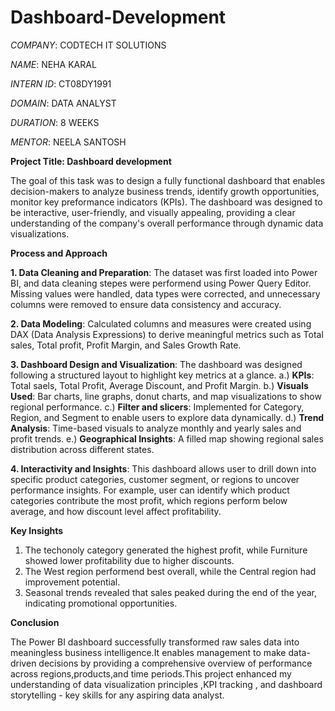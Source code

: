 # Dashboard-Development

*COMPANY*: CODTECH IT SOLUTIONS

*NAME*: NEHA KARAL

*INTERN ID*: CT08DY1991

*DOMAIN*: DATA ANALYST

*DURATION*: 8 WEEKS

*MENTOR*: NEELA SANTOSH

**Project Title: Dashboard development**

The goal of this task was to design a fully functional dashboard that enables decision-makers to analyze business trends, identify growth opportunities, monitor key preformance indicators (KPIs). The dashboard was designed to be interactive, user-friendly, and visually appealing, providing a clear understanding of the company's overall performance through dynamic data visualizations.

**Process and Approach**

**1. Data Cleaning and Preparation**: The dataset was first loaded into Power BI, and data cleaning stepes were performend using Power Query Editor. Missing values were handled, data types were corrected, and unnecessary columns were removed to ensure data consistency and accuracy.

**2. Data Modeling**: Calculated columns and measures were created using DAX (Data Analysis Expressions) to derive meaningful metrics such as Total sales, Total profit, Profit Margin, and Sales Growth Rate.

**3. Dashboard Design and Visualization**: The dashboard was designed following a structured layout to highlight key metrics at a glance.
a.) **KPIs**: Total saels, Total Profit, Average Discount, and Profit Margin.
b.) **Visuals Used**: Bar charts, line graphs, donut charts, and map visualizations to show regional performance.
c.) **Filter and slicers**: Implemented for Category, Region, and Segment to enable users to explore data dynamically.
d.) **Trend Analysis**: Time-based visuals to analyze monthly and yearly sales and profit trends.
e.) **Geographical Insights**: A filled map showing regional sales distribution across different states.

**4. Interactivity and Insights**: This dashboard allows user to drill down into specific product categories, customer segment, or regions to uncover performance insights. For example, user can identify which product categories contribute the most profit, which regions perform below average, and how discount level affect profitability.

**Key Insights**
1. The techonoly category generated the highest profit, while Furniture showed lower profitability due to higher discounts.
2. The West region performend best overall, while the Central region had improvement potential.
3. Seasonal trends revealed that sales peaked during the end of the year, indicating promotional opportunities.

**Conclusion**

The Power BI dashboard successfully transformed raw sales data into meaningless business intelligence.It enables management to make data-driven decisions by providing a comprehensive overview of performance across regions,products,and time periods.This project enhanced my understanding of data visualization principles ,KPI tracking , and dashboard storytelling - key skills for any aspiring data analyst.
